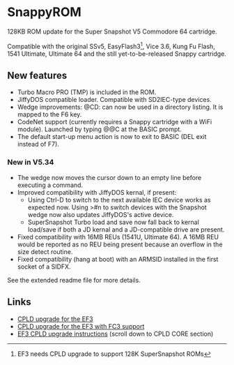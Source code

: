 # SnappyROM
128KB ROM update for the Super Snapshot V5 Commodore 64 cartridge.

Compatible with the original SSv5, EasyFlash3[^1], Vice 3.6, Kung Fu Flash, 1541 Ultimate, Ultimate 64 and the still yet-to-be-released Snappy cartridge.

## New features
+ Turbo Macro PRO (TMP) is included in the ROM. 
+ JiffyDOS compatible loader.  Compatible with SD2IEC-type devices.
+ Wedge improvements:  @CD: can now be used in a directory listing.  It is mapped to the F6 key.
+ CodeNet support (currently requires a Snappy cartridge with a WiFi module).  Launched by typing @@C at the BASIC prompt.
+ The default start-up menu action is now to exit to BASIC (DEL exit instead of F7).

### New in V5.34
+ The wedge now moves the cursor down to an empty line before executing a
command.
+ Improved compatibility with JiffyDOS kernal, if present:
    * Using Ctrl-D to switch to the next available IEC device works as expected
    now.  Using >#n to switch devices with the Snapshot wedge now also updates
    JiffyDOS's active device.
    * SuperSnapshot Turbo load and save now fall back to kernal load/save if
    both a JD kernal and a JD-compatible drive are present.
+ Fixed compatibility with 16MB REUs (1541U, Ultimate 64).  A 16MB REU
would be reported as no REU being present because an overflow in the size
detect routine.
+ Fixed compatibility (hang at boot) with an ARMSID installed in the first 
socket of a SIDFX.

See the extended readme file for more details.

## Links
+ [CPLD upgrade for the EF3](https://github.com/adrianglz64/easyflash3-cpld)
+ [CPLD upgrade for the EF3 with FC3 support](https://github.com/adrianglz64/easyflash3-fc3)
+ [EF3 CPLD upgrade instructions](https://skoe.de/easyflash/ef3update/) (scroll down to CPLD CORE section)

[^1]: EF3 needs CPLD upgrade to support 128K SuperSnapshot ROMs
